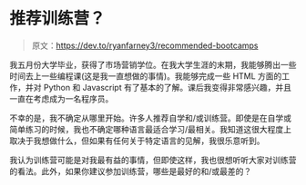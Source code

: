 # 推荐训练营？

> 原文：<https://dev.to/ryanfarney3/recommended-bootcamps>

我五月份大学毕业，获得了市场营销学位。在我大学生涯的末期，我能够腾出一些时间去上一些编程课(这是我一直想做的事情)。我能够完成一些 HTML 方面的工作，并对 Python 和 Javascript 有了基本的了解。课后我变得非常感兴趣，并且一直在考虑成为一名程序员。

不幸的是，我不确定从哪里开始。许多人推荐自学和/或训练营。即使是在自学或简单练习的时候，我也不确定哪种语言最适合学习/最相关。我知道这很大程度上取决于我想做什么，但如果有任何关于特定语言的见解，我很乐意听到。

我认为训练营可能是对我最有益的事情，但即使这样，我也很想听听大家对训练营的看法。此外，如果你建议参加训练营，哪些是最好的和/或最差的？